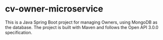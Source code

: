 # cv-owner-microservice
This is a Java Spring Boot project for managing Owners, using MongoDB as the database. The project is built with Maven and follows the Open API 3.0.0 specification.
